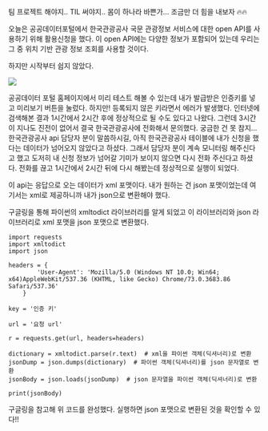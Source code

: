 팀 프로젝트 해야지.. TIL 써야지.. 몸이 하나라 바쁜가... 조금만 더 힘을 내보자 🔥🔥

오늘은 공공데이터포털에서 한국관광공사 국문 관광정보 서비스에 대한 open API를 사용하기 위해 활용신청을 했다. 이 open API에는 다양한 정보가 포함되어 있는데 우리는 그 중 위치 기반 관광 정보 조회를 사용할 것이다.

하지만 시작부터 쉽지 않았다.

![](https://images.velog.io/images/rudwnd33/post/ff9fc0ab-bb82-42a6-a964-98e10bf4d347/%E1%84%89%E1%85%B3%E1%84%8F%E1%85%B3%E1%84%85%E1%85%B5%E1%86%AB%E1%84%89%E1%85%A3%E1%86%BA%202021-09-25%20%E1%84%8B%E1%85%A9%E1%84%8C%E1%85%A5%E1%86%AB%201.34.09.png)

공공데이터 포털 홈페이지에서 미리 테스트 해볼 수 있는데 내가 발급받은 인증키를 넣고 미리보기 버튼을 눌렀다. 하지만! 등록되지 않은 키라면서 에러가 발생했다. 인터넷에 검색해본 결과 1시간에서 2시간 후에 정상적으로 될 수도 있다고 나왔다. 그런데 3시간이 지나도 진전이 없어서 결국 한국관광공사에 전화해서 문의했다. 궁금한 건 못 참지... 한국관광공사 api 담당자 분이 말씀하시길, 아직 한국관광공사 테이블에 내가 신청을 했다는 데이터가 넘어오지 않았다고 하셨다. 그래서 담당자 분이 계속 모니터링 해주신다고 했고 도저히 내 신청 정보가 넘어갈 기미가 보이지 않으면 다시 전화 주신다고 하셨다.
전화를 끊고 1시간에서 2시간 뒤에 다시 해봤는데 정상적으로 실행이 되었다. 

이 api는 응답으로 오는 데이터가 xml 포맷이다. 내가 원하는 건 json 포맷이었는데 여기서는 xml로 제공하니까 내가 json으로 변환해야 했다.

구글링을 통해 파이썬의 xmltodict 라이브러리를 알게 되었고 이 라이브러리와 json 라이브러리로 xml 포맷을 json 포맷으로 변환했다.

```
import requests
import xmltodict
import json

headers = {
        'User-Agent': 'Mozilla/5.0 (Windows NT 10.0; Win64; x64)AppleWebKit/537.36 (KHTML, like Gecko) Chrome/73.0.3683.86 Safari/537.36'
    }

key = '인증 키'

url = '요청 url'

r = requests.get(url, headers=headers)

dictionary = xmltodict.parse(r.text)  # xml을 파이썬 객체(딕셔너리)로 변환
jsonDump = json.dumps(dictionary)  # 파이썬 객체(딕셔너리)를 json 문자열로 변환
jsonBody = json.loads(jsonDump)  # json 문자열을 파이썬 객체(딕셔너리)로 변환

print(jsonBody)

```
구글링을 참고해 위 코드를 완성했다. 실행하면 json 포맷으로 변환된 것을 확인할 수 있다!!


